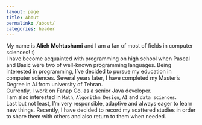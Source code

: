 ```yaml
---
layout: page
title: About
permalink: /about/
categories: header
---
```

My name is **Alieh Mohtashami** and I am a fan of most of fields in computer sciences! :)     
I have become acquainted with programming on high school when Pascal and Basic were two of well-known programming languages. Being interested in programming, I’ve decided to pursue my education in computer sciences. Several years later, I have completed my Master’s Degree in AI from university of Tehran.   
Currently, I work on Fanap Co. as a senior Java developer.    
I am also interested in `Math`, `Algorithm Design`, `AI` and `data sciences`.   
Last but not least, I’m very responsible, adaptive and always eager to learn new things. Recently, I have decided to record my scattered studies in order to share them with others and also return to them when needed.




